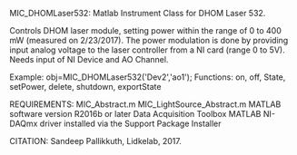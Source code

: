 

MIC_DHOMLaser532: Matlab Instrument Class for DHOM Laser 532.

Controls DHOM laser module, setting power within the range of 0 to
400 mW (measured on 2/23/2017). The power modulation
is done by providing input analog voltage to the laser controller
from a NI card (range 0 to 5V).
Needs input of NI Device and AO Channel.

Example: obj=MIC_DHOMLaser532('Dev2','ao1');
Functions: on, off, State, setPower, delete, shutdown, exportState

REQUIREMENTS:
MIC_Abstract.m
MIC_LightSource_Abstract.m
MATLAB software version R2016b or later
Data Acquisition Toolbox
MATLAB NI-DAQmx driver installed via the Support Package Installer

CITATION: Sandeep Pallikkuth, Lidkelab, 2017.
